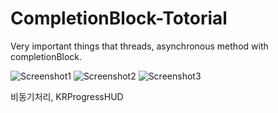 # CompletionBlock-Totorial
Very important things that threads, asynchronous method with completionBlock.

![Screenshot1](https://github.com/iOS-Xcode/CompletionBlock-Totorial/tree/main/CompletionBlock-Totorial/screenshot1.png?raw=true "screenshot1")
![Screenshot2](https://github.com/iOS-Xcode/CompletionBlock-Totorial/tree/main/CompletionBlock-Totorial/screenshot2.png?raw=true "screenshot2")
![Screenshot3](https://github.com/iOS-Xcode/CompletionBlock-Totorial/tree/main/CompletionBlock-Totorial/screenshot3.png?raw=true "screenshot3")

비동기처리, KRProgressHUD
